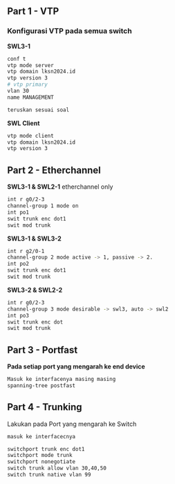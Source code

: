 ## Part 1 - VTP
### Konfigurasi VTP pada semua switch

**SWL3-1**
```bash
conf t
vtp mode server
vtp domain lksn2024.id
vtp version 3
# vtp primary
vlan 30
name MANAGEMENT

teruskan sesuai soal
```

**SWL Client**
```bash
vtp mode client
vtp domain lksn2024.id
vtp version 3
```

## Part 2 - Etherchannel
**SWL3-1 & SWL2-1** etherchannel only
```bash
int r g0/2-3
channel-group 1 mode on
int po1
swit trunk enc dot1
swit mod trunk
```
**SWL3-1 & SWL3-2**
```bash
int r g2/0-1
channel-group 2 mode active -> 1, passive -> 2.
int po2
swit trunk enc dot1
swit mod trunk
```
**SWL3-2 & SWL2-2**
```bash
int r g0/2-3
channel-group 3 mode desirable -> swl3, auto -> swl2
int po3
swit trunk enc dot
swit mod trunk
```

## Part 3 - Portfast
**Pada setiap port yang mengarah ke end device**
```bash
Masuk ke interfacenya masing masing
spanning-tree postfast
```


## Part 4 - Trunking
Lakukan pada Port yang mengarah ke Switch
```bash
masuk ke interfacecnya

switchport trunk enc dot1
switchport mode trunk
switchport nonegotiate
switch trunk allow vlan 30,40,50
switch trunk native vlan 99
```

